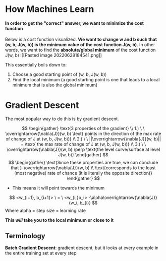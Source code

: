 # How Machines Learn
#### In order to get the "correct" answer, we want to minimize the cost function
Below is a cost function visualized.
**We want to change w and b such that (w, b, J(w, b)) is the minimum value of the cost function J(w, b)**. In other words, we want to find the **absolute/global minimum** of the cost function J(w, b)
 ![[Pasted image 20220628184541.png]]

This essentially boils down to:
1. Choose a good starting point of (w, b, J(w, b))
2. Find the local minimum (a good starting point is one that leads to a local minimum that is also the global minimum)

# Gradient Descent
The most popular way to do this is by gradient descent.

$$
\begin{gather}
\text{3 properties of the gradient} \\
1.) \ \ \overrightarrow{\nabla{J}}(w, b) \text{ points in the direction of the max rate of change of J at (w, b, J(w, b))} \\
2.) \ \ ||\overrightarrow{\nabla{J}}(w, b)|| = \text{ the max rate of change of J at (w, b, J(w, b))} \\
3.) \ \ \overrightarrow{\nabla{J}}(w, b) \perp \text{the level curve/surface at level J(w, b)}
\end{gather}
$$
$$
\begin{gather}
\text{Since these properties are true, we can conclude that }-\overrightarrow{\nabla{J}}(w, b) \\
\text{corresponds to the least (most negative) rate of chance (it is literally the opposite direction)}
\end{gather}
$$
- This means it will point towards the minimum

$$
<w_{i+1}, b_{i+1}> \ = \ <w_{i,}b_i> -\alpha\overrightarrow{\nabla{J}}(w_i, b_{i)}
$$
Where alpha = step size = learning rate

**This *will* take you to the local minimum or close to it**


## Terminology
**Batch Gradient Descent**: gradient descent, but it looks at every example in the entire training set at every step